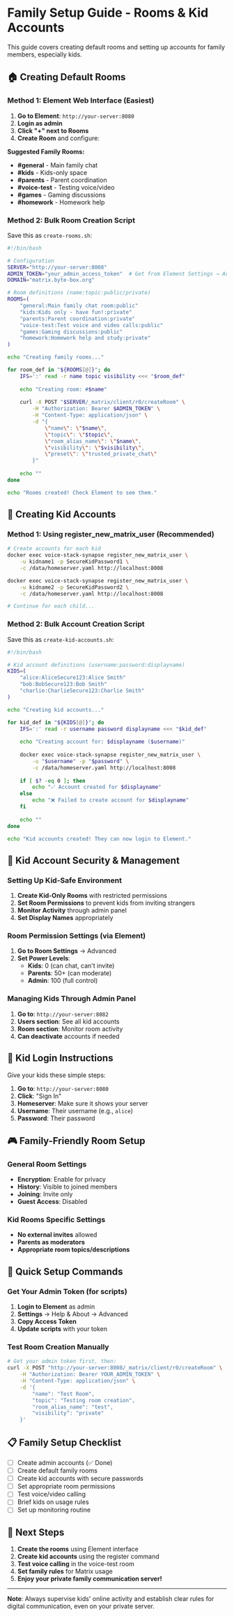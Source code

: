 # Family Setup Guide - Rooms & Kid Accounts

This guide covers creating default rooms and setting up accounts for family members, especially kids.

## 🏠 Creating Default Rooms

### Method 1: Element Web Interface (Easiest)
1. **Go to Element**: `http://your-server:8080`
2. **Login as admin**
3. **Click "+" next to Rooms**
4. **Create Room** and configure:

**Suggested Family Rooms:**
- **#general** - Main family chat
- **#kids** - Kids-only space  
- **#parents** - Parent coordination
- **#voice-test** - Testing voice/video
- **#games** - Gaming discussions
- **#homework** - Homework help

### Method 2: Bulk Room Creation Script

Save this as `create-rooms.sh`:

```bash
#!/bin/bash

# Configuration
SERVER="http://your-server:8008"
ADMIN_TOKEN="your_admin_access_token"  # Get from Element Settings → Advanced
DOMAIN="matrix.byte-box.org"

# Room definitions (name:topic:public/private)
ROOMS=(
    "general:Main family chat room:public"
    "kids:Kids only - have fun!:private"
    "parents:Parent coordination:private"
    "voice-test:Test voice and video calls:public"
    "games:Gaming discussions:public"
    "homework:Homework help and study:private"
)

echo "Creating family rooms..."

for room_def in "${ROOMS[@]}"; do
    IFS=':' read -r name topic visibility <<< "$room_def"
    
    echo "Creating room: #$name"
    
    curl -X POST "$SERVER/_matrix/client/r0/createRoom" \
        -H "Authorization: Bearer $ADMIN_TOKEN" \
        -H "Content-Type: application/json" \
        -d "{
            \"name\": \"$name\",
            \"topic\": \"$topic\",
            \"room_alias_name\": \"$name\",
            \"visibility\": \"$visibility\",
            \"preset\": \"trusted_private_chat\"
        }"
    
    echo ""
done

echo "Rooms created! Check Element to see them."
```

## 👶 Creating Kid Accounts

### Method 1: Using register_new_matrix_user (Recommended)

```bash
# Create accounts for each kid
docker exec voice-stack-synapse register_new_matrix_user \
    -u kidname1 -p SecureKidPassword1 \
    -c /data/homeserver.yaml http://localhost:8008

docker exec voice-stack-synapse register_new_matrix_user \
    -u kidname2 -p SecureKidPassword2 \
    -c /data/homeserver.yaml http://localhost:8008

# Continue for each child...
```

### Method 2: Bulk Account Creation Script

Save this as `create-kid-accounts.sh`:

```bash
#!/bin/bash

# Kid account definitions (username:password:displayname)
KIDS=(
    "alice:AliceSecure123:Alice Smith"
    "bob:BobSecure123:Bob Smith"
    "charlie:CharlieSecure123:Charlie Smith"
)

echo "Creating kid accounts..."

for kid_def in "${KIDS[@]}"; do
    IFS=':' read -r username password displayname <<< "$kid_def"
    
    echo "Creating account for: $displayname ($username)"
    
    docker exec voice-stack-synapse register_new_matrix_user \
        -u "$username" -p "$password" \
        -c /data/homeserver.yaml http://localhost:8008
        
    if [ $? -eq 0 ]; then
        echo "✅ Account created for $displayname"
    else
        echo "❌ Failed to create account for $displayname"
    fi
    
    echo ""
done

echo "Kid accounts created! They can now login to Element."
```

## 🔐 Kid Account Security & Management

### Setting Up Kid-Safe Environment

1. **Create Kid-Only Rooms** with restricted permissions
2. **Set Room Permissions** to prevent kids from inviting strangers
3. **Monitor Activity** through admin panel
4. **Set Display Names** appropriately

### Room Permission Settings (via Element)
1. **Go to Room Settings** → Advanced
2. **Set Power Levels**:
   - **Kids**: 0 (can chat, can't invite)
   - **Parents**: 50+ (can moderate)
   - **Admin**: 100 (full control)

### Managing Kids Through Admin Panel
1. **Go to**: `http://your-server:8082`
2. **Users section**: See all kid accounts
3. **Room section**: Monitor room activity
4. **Can deactivate** accounts if needed

## 📱 Kid Login Instructions

Give your kids these simple steps:

1. **Go to**: `http://your-server:8080`
2. **Click**: "Sign In"  
3. **Homeserver**: Make sure it shows your server
4. **Username**: Their username (e.g., `alice`)
5. **Password**: Their password

## 🎮 Family-Friendly Room Setup

### General Room Settings
- **Encryption**: Enable for privacy
- **History**: Visible to joined members
- **Joining**: Invite only
- **Guest Access**: Disabled

### Kid Rooms Specific Settings
- **No external invites** allowed
- **Parents as moderators**
- **Appropriate room topics/descriptions**

## 🔧 Quick Setup Commands

### Get Your Admin Token (for scripts)
1. **Login to Element** as admin
2. **Settings** → Help & About → Advanced
3. **Copy Access Token**
4. **Update scripts** with your token

### Test Room Creation Manually
```bash
# Get your admin token first, then:
curl -X POST "http://your-server:8008/_matrix/client/r0/createRoom" \
    -H "Authorization: Bearer YOUR_ADMIN_TOKEN" \
    -H "Content-Type: application/json" \
    -d '{
        "name": "Test Room",
        "topic": "Testing room creation",
        "room_alias_name": "test",
        "visibility": "private"
    }'
```

## 📋 Family Setup Checklist

- [ ] Create admin accounts (✅ Done)
- [ ] Create default family rooms
- [ ] Create kid accounts with secure passwords
- [ ] Set appropriate room permissions
- [ ] Test voice/video calling
- [ ] Brief kids on usage rules
- [ ] Set up monitoring routine

## 🎯 Next Steps

1. **Create the rooms** using Element interface
2. **Create kid accounts** using the register command
3. **Test voice calling** in the voice-test room
4. **Set family rules** for Matrix usage
5. **Enjoy your private family communication server!**

---

**Note**: Always supervise kids' online activity and establish clear rules for digital communication, even on your private server.
